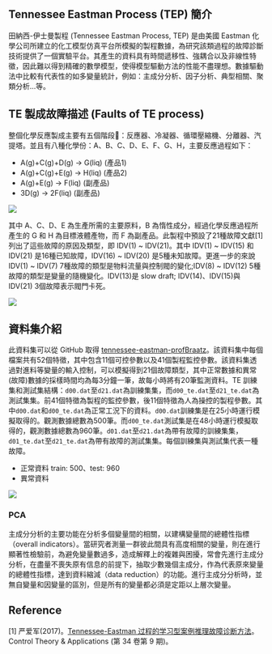 

## Tennessee Eastman Process (TEP) 簡介
田納西-伊士曼製程 (Tennessee Eastman Process, TEP) 是由美國 Eastman 化學公司所建立的化工模型仿真平台所模擬的製程數據，為研究該類過程的故障診斷技術提供了一個實驗平台。其產生的資料具有時間遞移性、強耦合以及非線性特徵，因此難以得到精確的數學模型，使得模型驅動方法的性能不盡理想。數據驅動法中比較有代表性的如多變量統計，例如：主成分分析、因子分析、典型相關、聚類分析...等。

## TE 製成故障描述 (Faults of TE process)
整個化學反應製成主要有五個階段：反應器、冷凝器、循環壓縮機、分離器、汽提塔。並且有八種化學份：A、B、C、D、E、F、G、H，主要反應過程如下：

- A(g)+C(g)+D(g) → G(liq) (產品1)
- A(g)+C(g)+E(g) → H(liq) (產品2)
- A(g)+E(g) → F(liq) (副產品)
- 3D(g) → 2F(liq) (副產品)

![](https://i.imgur.com/AaRBjbW.png)

其中 A、C、D、E 為生產所需的主要原料，B 為惰性成分，經過化學反應過程所產生的 G 和 H 為目標液體產物，而 F 為副產品。此製程中預設了21種故障文獻[1]列出了這些故障的原因及類型，即 IDV(1) ~ IDV(21)。其中 IDV(1) ~ IDV(15) 和 IDV(21) 是16種已知故障，IDV(16) ~ IDV(20) 是5種未知故障。更進一步的來說 IDV(1) ~ IDV(7) 7種故障的類型是物料流量與控制閥的變化;IDV(8) ~ IDV(12) 5種故障的類型是變量的隨機變化。IDV(13)是 slow draft; IDV(14)、IDV(15)與IDV(21) 3個故障表示閥門卡死。

![](https://i.imgur.com/JR8O3UL.png)

## 資料集介紹
此資料集可以從 GitHub 取得 [tennessee-eastman-profBraatz](https://github.com/camaramm/tennessee-eastman-profBraatz)。該資料集中每個檔案共有52個特徵，其中包含11個可控參數以及41個製程監控參數。該資料集透過對進料等變量的輸入控制，可以模擬得到21個故障類型，其中正常數據和異常(故障)數據的採樣時間均為每3分鐘一筆，故每小時將有20筆監測資料。TE 訓練集和測試集結構：`d00.dat`至`d21.dat`為訓練集集，而`d00_te.dat`至`d21_te.dat`為測試集集。前41個特徵為製程的監控參數，後11個特徵為人為操控的製程參數。其中`d00.dat`和`d00_te.dat`為正常工況下的資料。`d00.dat`訓練集是在25小時運行模擬取得的。觀測數據總數為500筆。而`d00_te.dat`測試集是在48小時運行模擬取得的，觀測數據總數為960筆。`d01.dat`至`d21.dat`為帶有故障的訓練集集，`d01_te.dat`至`d21_te.dat`為帶有故障的測試集集。每個訓練集與測試集代表一種故障。

- 正常資料 train: 500、test: 960
- 異常資料 

![](https://i.imgur.com/wmg64pz.png)

### PCA
主成分分析的主要功能在分析多個變量間的相關，以建構變量間的總體性指標（overall indicators）。當研究者測量一群彼此間具有高度相關的變量，則在進行顯著性檢驗前，為避免變量數過多，造成解釋上的複雜與困擾，常會先進行主成分分析，在盡量不喪失原有信息的前提下，抽取少數幾個主成分，作為代表原來變量的總體性指標，達到資料縮減（data reduction）的功能。進行主成分分析時，並無自變量和因變量的區別，但是所有的變量都必須是定距以上層次變量。


## Reference
[1] 严爱军(2017)。[Tennessee-Eastman 过程的学习型案例推理故障诊断方法](http://jcta.alljournals.ac.cn/cta_cn/ch/reader/create_pdf.aspx?file_no=CCTA160710&flag=1&journal_id=cta_cn&year_id=2017)。Control Theory & Applications (第 34 卷第 9 期)。